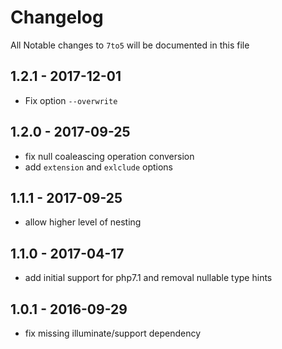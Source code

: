 # Changelog

All Notable changes to `7to5` will be documented in this file

## 1.2.1 - 2017-12-01

- Fix option `--overwrite`

## 1.2.0 - 2017-09-25

- fix null coaleascing operation conversion
- add `extension` and `exlclude` options

## 1.1.1 - 2017-09-25

- allow higher level of nesting

## 1.1.0 - 2017-04-17

- add initial support for php7.1 and removal nullable type hints

## 1.0.1 - 2016-09-29

- fix missing illuminate/support dependency
